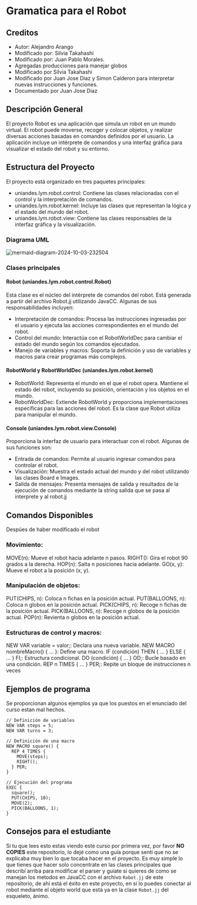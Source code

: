 # Gramatica para el Robot
## Creditos
- Autor: Alejandro Arango
- Modificado por: Silvia Takahashi
- Modificado por: Juan Pablo Morales.
- Agregadas producciones para manejar globos
- Modificado por Silvia Takahashi
- Modificado por Juan Jose Diaz y Simon Calderon para interpretar nuevas instrucciones y funciones.
- Documentado por Juan Jose Diaz

## Descripción General
El proyecto Robot es una aplicación que simula un robot en un mundo virtual. El robot puede moverse, recoger y colocar objetos, y realizar diversas acciones basadas en comandos definidos por el usuario. La aplicación incluye un intérprete de comandos y una interfaz gráfica para visualizar el estado del robot y su entorno.

## Estructura del Proyecto
El proyecto está organizado en tres paquetes principales:

- uniandes.lym.robot.control: Contiene las clases relacionadas con el control y la interpretación de comandos.
- uniandes.lym.robot.kernel: Incluye las clases que representan la lógica y el estado del mundo del robot.
- uniandes.lym.robot.view: Contiene las clases responsables de la interfaz gráfica y la visualización.

### Diagrama UML
![mermaid-diagram-2024-10-03-232504](https://github.com/user-attachments/assets/057ec0cd-60f8-4807-8ea7-df02c13a35e3)

### Clases principales
#### Robot (uniandes.lym.robot.control.Robot)
Esta clase es el núcleo del intérprete de comandos del robot. Está generada a partir del archivo Robot.jj utilizando JavaCC. Algunas de sus responsabilidades incluyen:

- Interpretación de comandos: Procesa las instrucciones ingresadas por el usuario y ejecuta las acciones correspondientes en el mundo del robot.
- Control del mundo: Interactúa con el RobotWorldDec para cambiar el estado del mundo según los comandos ejecutados.
- Manejo de variables y macros: Soporta la definición y uso de variables y macros para crear programas más complejos.
#### RobotWorld y RobotWorldDec (uniandes.lym.robot.kernel)
- RobotWorld: Representa el mundo en el que el robot opera. Mantiene el estado del robot, incluyendo su posición, orientación y los objetos en el mundo.
- RobotWorldDec: Extiende RobotWorld y proporciona implementaciones específicas para las acciones del robot. Es la clase que Robot utiliza para manipular el mundo.
#### Console (uniandes.lym.robot.view.Console)
Proporciona la interfaz de usuario para interactuar con el robot. Algunas de sus funciones son:

- Entrada de comandos: Permite al usuario ingresar comandos para controlar el robot.
- Visualización: Muestra el estado actual del mundo y del robot utilizando las clases Board e Images.
- Salida de mensajes: Presenta mensajes de salida y resultados de la ejecución de comandos mediante la string salida que se pasa al interprete y al robot.jj

## Comandos Disponibles
Despúes de haber modificado el robot

### Movimiento:

MOVE(n): Mueve el robot hacia adelante n pasos.
RIGHT(): Gira el robot 90 grados a la derecha.
HOP(n): Salta n posiciones hacia adelante.
GO(x, y): Mueve el robot a la posición (x, y).

### Manipulación de objetos:

PUT(CHIPS, n): Coloca n fichas en la posición actual.
PUT(BALLOONS, n): Coloca n globos en la posición actual.
PICK(CHIPS, n): Recoge n fichas de la posición actual.
PICK(BALLOONS, n): Recoge n globos de la posición actual.
POP(n): Revienta n globos en la posición actual.

### Estructuras de control y macros:

NEW VAR variable = valor;: Declara una nueva variable.
NEW MACRO nombreMacro() { ... }: Define una macro.
IF (condición) THEN { ... } ELSE { ... } FI;: Estructura condicional.
DO (condición) { ... } OD;: Bucle basado en una condición.
REP n TIMES { ... } PER;: Repite un bloque de instrucciones n veces

## Ejemplos de programa
Se proporcionan algunos ejemplos ya que los puestos en el enunciado del curso estan mal hechos.
```
// Definición de variables
NEW VAR steps = 5;
NEW VAR turns = 3;

// Definición de una macro
NEW MACRO square() {
  REP 4 TIMES {
    MOVE(steps);
    RIGHT();
  } PER;
}

// Ejecución del programa
EXEC {
  square();
  PUT(CHIPS, 10);
  MOVE(2);
  PICK(BALLOONS, 1);
}
```

## Consejos para el estudiante
Si tu que lees esto estas viendo este curso por primera vez, por favor **NO COPIES** este repositorio, lo dejé como una guía porque sentí que no se explicaba muy bien lo que tocaba hacer en el proyecto. Es muy simple lo que tienes que hacer solo concentrate en las clases principales que describí arriba para modificar el parser y guíate si quieres de como se manejan los metodos en JavaCC con el archivo `Robot.jj` de este repositorio, de ahí está el éxito en este proyecto, en si lo puedes conectar al robot mediante el objeto world que está ya en la clase `Robot.jj` del esqueleto, ánimo.

